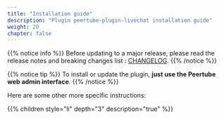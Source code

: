```yaml
---
title: "Installation guide"
description: "Plugin peertube-plugin-livechat installation guide"
weight: 20
chapter: false
---
```


{{% notice info %}}
Before updating to a major release, please read the release notes and breaking changes list : [CHANGELOG](https://github.com/JohnXLivingston/peertube-plugin-livechat/blob/main/CHANGELOG.md).
{{% /notice %}}

{{% notice tip %}}
To install or update the plugin, **just use the Peertube web admin interface**.
{{% /notice %}}

Here are some other more specific instructions:

{{% children style="li" depth="3" description="true" %}}

